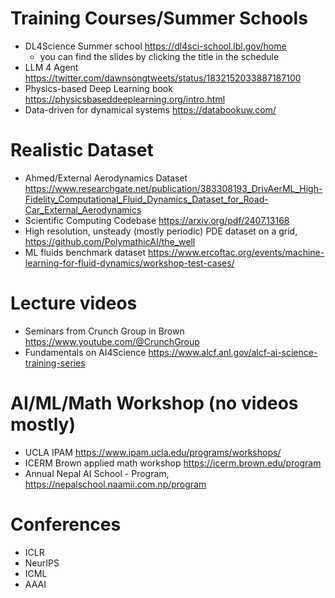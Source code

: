 # Training Courses/Summer Schools
- DL4Science Summer school https://dl4sci-school.lbl.gov/home 
  - you can find the slides by clicking the title in the schedule
- LLM 4 Agent https://twitter.com/dawnsongtweets/status/1832152033887187100
- Physics-based Deep Learning book https://physicsbaseddeeplearning.org/intro.html
- Data-driven for dynamical systems https://databookuw.com/

# Realistic Dataset
- Ahmed/External Aerodynamics Dataset https://www.researchgate.net/publication/383308193_DrivAerML_High-Fidelity_Computational_Fluid_Dynamics_Dataset_for_Road-Car_External_Aerodynamics
- Scientific Computing Codebase https://arxiv.org/pdf/2407.13168
- High resolution, unsteady (mostly periodic) PDE dataset on a grid, https://github.com/PolymathicAI/the_well
- ML fluids benchmark dataset https://www.ercoftac.org/events/machine-learning-for-fluid-dynamics/workshop-test-cases/

# Lecture videos
- Seminars from Crunch Group in Brown https://www.youtube.com/@CrunchGroup
- Fundamentals on AI4Science https://www.alcf.anl.gov/alcf-ai-science-training-series

# AI/ML/Math Workshop (no videos mostly)
- UCLA IPAM https://www.ipam.ucla.edu/programs/workshops/
- ICERM Brown applied math workshop https://icerm.brown.edu/program
- Annual Nepal AI School - Program, https://nepalschool.naamii.com.np/program 

# Conferences
- ICLR
- NeurIPS
- ICML
- AAAI 
